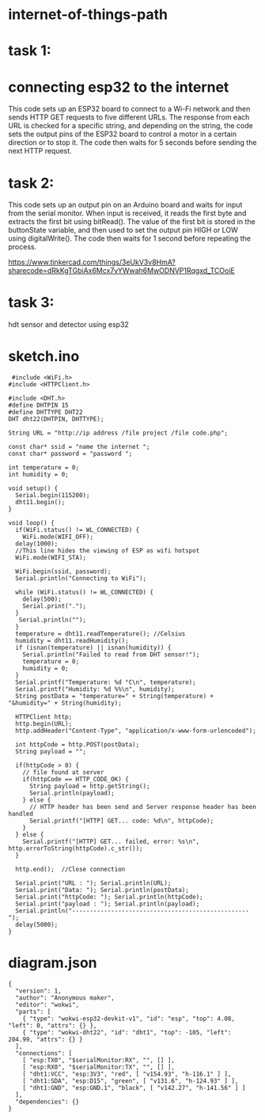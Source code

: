# internet-of-things-path


# task 1:
# connecting esp32 to the internet
This code sets up an ESP32 board to connect to a Wi-Fi network and then sends HTTP GET requests to five different URLs. The response from each URL is checked for a specific string, and depending on the string, the code sets the output pins of the ESP32 board to control a motor in a certain direction or to stop it. The code then waits for 5 seconds before sending the next HTTP request.



# task 2:
This code sets up an output pin on an Arduino board and waits for input from the serial monitor. When input is received, it reads the first byte and extracts the first bit using bitRead(). The value of the first bit is stored in the buttonState variable, and then used to set the output pin HIGH or LOW using digitalWrite(). The code then waits for 1 second before repeating the process.

https://www.tinkercad.com/things/3eUkV3v8HmA?sharecode=dRkKgTGbiAx6Mcx7vYWwah6MwODNVP1Rqgxd_TCOoiE

# task 3:
hdt sensor and detector using esp32 
# sketch.ino 
```
 #include <WiFi.h>
#include <HTTPClient.h>

#include <DHT.h> 
#define DHTPIN 15 
#define DHTTYPE DHT22 
DHT dht22(DHTPIN, DHTTYPE); 

String URL = "http://ip address /file project /file code.php";

const char* ssid = "name the internet "; 
const char* password = "password "; 

int temperature = 0;
int humidity = 0;

void setup() {
  Serial.begin(115200);
  dht11.begin();   
}

void loop() {
  if(WiFi.status() != WL_CONNECTED) {
    WiFi.mode(WIFI_OFF);
  delay(1000);
  //This line hides the viewing of ESP as wifi hotspot
  WiFi.mode(WIFI_STA);
  
  WiFi.begin(ssid, password);
  Serial.println("Connecting to WiFi");
  
  while (WiFi.status() != WL_CONNECTED) {
    delay(500);
    Serial.print(".");
  }
   Serial.println("");
  }
  temperature = dht11.readTemperature(); //Celsius
  humidity = dht11.readHumidity();
  if (isnan(temperature) || isnan(humidity)) {
    Serial.println("Failed to read from DHT sensor!");
    temperature = 0;
    humidity = 0;
  }
  Serial.printf("Temperature: %d °C\n", temperature);
  Serial.printf("Humidity: %d %%\n", humidity);
  String postData = "temperature=" + String(temperature) + "&humidity=" + String(humidity);
  
  HTTPClient http;
  http.begin(URL);
  http.addHeader("Content-Type", "application/x-www-form-urlencoded");
  
  int httpCode = http.POST(postData);
  String payload = "";

  if(httpCode > 0) {
    // file found at server
    if(httpCode == HTTP_CODE_OK) {
      String payload = http.getString();
      Serial.println(payload);
    } else {
      // HTTP header has been send and Server response header has been handled
      Serial.printf("[HTTP] GET... code: %d\n", httpCode);
    }
  } else {
    Serial.printf("[HTTP] GET... failed, error: %s\n", http.errorToString(httpCode).c_str());
  }
  
  http.end();  //Close connection

  Serial.print("URL : "); Serial.println(URL); 
  Serial.print("Data: "); Serial.println(postData);
  Serial.print("httpCode: "); Serial.println(httpCode);
  Serial.print("payload : "); Serial.println(payload);
  Serial.println("--------------------------------------------------");
  delay(5000);
} 
```
# diagram.json

```
{
  "version": 1,
  "author": "Anonymous maker",
  "editor": "wokwi",
  "parts": [
    { "type": "wokwi-esp32-devkit-v1", "id": "esp", "top": 4.08, "left": 0, "attrs": {} },
    { "type": "wokwi-dht22", "id": "dht1", "top": -105, "left": 204.99, "attrs": {} }
  ],
  "connections": [
    [ "esp:TX0", "$serialMonitor:RX", "", [] ],
    [ "esp:RX0", "$serialMonitor:TX", "", [] ],
    [ "dht1:VCC", "esp:3V3", "red", [ "v154.93", "h-116.1" ] ],
    [ "dht1:SDA", "esp:D15", "green", [ "v131.6", "h-124.93" ] ],
    [ "dht1:GND", "esp:GND.1", "black", [ "v142.27", "h-141.56" ] ]
  ],
  "dependencies": {}
}

```
